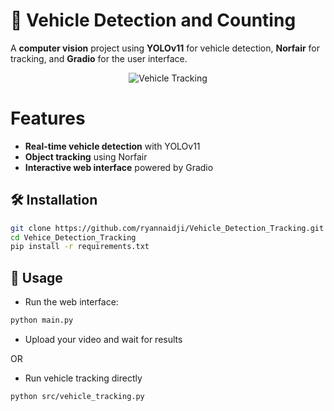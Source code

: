 # 🚗 Vehicle Detection and Counting

A **computer vision** project using **YOLOv11** for vehicle detection, **Norfair** for tracking, and **Gradio** for the user interface.

<p align="center">
  <img src="assets/vehicle_tracking.gif" alt="Vehicle Tracking">
</p>

# Features
- **Real-time vehicle detection** with YOLOv11
- **Object tracking** using Norfair
- **Interactive web interface** powered by Gradio

## 🛠️ Installation

```sh
git clone https://github.com/ryannaidji/Vehicle_Detection_Tracking.git
cd Vehice_Detection_Tracking
pip install -r requirements.txt
```

## 🎯 Usage

- Run the web interface:

```sh
python main.py
```

- Upload your video and wait for results

OR

- Run vehicle tracking directly
```sh
python src/vehicle_tracking.py
```